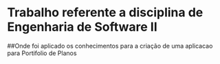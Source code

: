 # Trabalho referente a disciplina de Engenharia de Software II 
##Onde foi aplicado os conhecimentos para a criação de uma aplicacao para Portifolio de Planos
